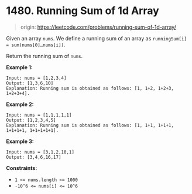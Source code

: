 # 1480. Running Sum of 1d Array

> origin: <https://leetcode.com/problems/running-sum-of-1d-array/>

Given an array `nums`. We define a running sum of an array as
`runningSum[i] = sum(nums[0]…nums[i])`.

Return the running sum of `nums`.

**Example 1:**

```text
Input: nums = [1,2,3,4]
Output: [1,3,6,10]
Explanation: Running sum is obtained as follows: [1, 1+2, 1+2+3, 1+2+3+4].
```

**Example 2:**

```text
Input: nums = [1,1,1,1,1]
Output: [1,2,3,4,5]
Explanation: Running sum is obtained as follows: [1, 1+1, 1+1+1, 1+1+1+1, 1+1+1+1+1].
```

**Example 3:**

```text
Input: nums = [3,1,2,10,1]
Output: [3,4,6,16,17]
```

**Constraints:**

* `1 <= nums.length <= 1000`
* `-10^6 <= nums[i] <= 10^6`
